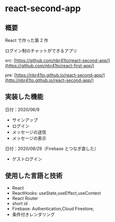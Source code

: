 # react-second-app

## 概要

React で作った第 2 作

ログイン制のチャットができるアプリ

src: [https://github.com/nbr41to/react-second-app/](https://github.com/nbr41to/react-first-app/)

pre: [https://nbr41to.github.io/react-second-app/](http://nbr41to.github.io/react-second-app/)

## 実装した機能

日付：2020/06/9

- サインアップ
- ログイン
- メッセージの送信
- メッセージの表示

日付：2020/08/29（Firebase とつなぎ直した）

- ゲストログイン

## 使用した言語と技術

- React
- ReactHooks: useState,useEffect,useContext
- React Router
- short id
- Firebase: Authentication,Cloud Firestore,
- 条件付きレンダリング
